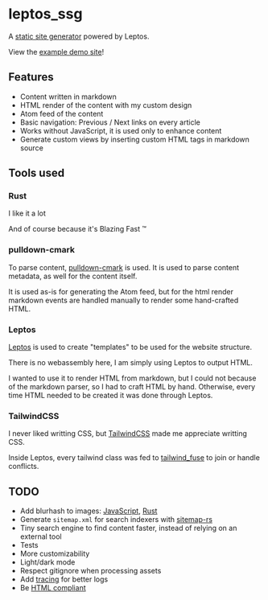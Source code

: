 # leptos_ssg

A [static site generator](https://en.wikipedia.org/wiki/Static_site_generator) powered by Leptos.

View the [example demo site](https://deadbaed.github.io/leptos_ssg/)!

## Features

- Content written in markdown
- HTML render of the content with my custom design
- Atom feed of the content
- Basic navigation: Previous / Next links on every article
- Works without JavaScript, it is used only to enhance content
- Generate custom views by inserting custom HTML tags in markdown source

## Tools used

### Rust

I like it a lot

And of course because it's Blazing Fast ™

### pulldown-cmark

To parse content, [pulldown-cmark](https://crates.io/crates/pulldown-cmark) is used. It is used to parse content metadata, as well for the content itself.

It is used as-is for generating the Atom feed, but for the html render markdown events are handled manually to render some hand-crafted HTML.

### Leptos

[Leptos](https://leptos.dev) is used to create "templates" to be used for the website structure.

There is no webassembly here, I am simply using Leptos to output HTML.

I wanted to use it to render HTML from markdown, but I could not because of the markdown parser, so I had to craft HTML by hand. Otherwise, every time HTML needed to be created it was done through Leptos.

### TailwindCSS

I never liked writting CSS, but [TailwindCSS](http://tailwindcss.com) made me appreciate writting CSS.

Inside Leptos, every tailwind class was fed to [tailwind_fuse](https://crates.io/crates/tailwind_fuse) to join or handle conflicts.

## TODO

- Add blurhash to images: [JavaScript](https://github.com/mad-gooze/fast-blurhash), [Rust](https://crates.io/crates/blurhash)
- Generate `sitemap.xml` for search indexers with [sitemap-rs](https://crates.io/crates/sitemap-rs)
- Tiny search engine to find content faster, instead of relying on an external tool
- Tests
- More customizability
- Light/dark mode
- Respect gitignore when processing assets
- Add [tracing](https://crates.io/crates/tracing) for better logs
- Be [HTML compliant](https://validator.w3.org/nu/?doc=https%3A%2F%2Fdeadbaed.github.io%2Fleptos_ssg%2F)
